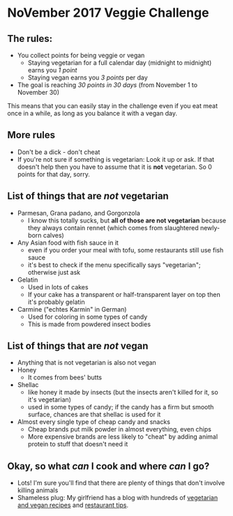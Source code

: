 # NoVember 2017 Veggie Challenge

## The rules:
- You collect points for being veggie or vegan
  - Staying vegetarian for a full calendar day (midnight to midnight) earns you *1 point*
  - Staying vegan earns you *3 points* per day
- The goal is reaching *30 points in 30 days* (from November 1 to November 30)

This means that you can easily stay in the challenge even if you eat meat once in a while, as long as you balance it with a vegan day.

## More rules

- Don't be a dick - don't cheat
- If you're not sure if something is vegetarian: Look it up or ask. If that doesn't help then you have to assume that it is **not** vegetarian. So 0 points for that day, sorry.


## List of things that are *not* vegetarian

- Parmesan, Grana padano, and Gorgonzola
  - I know this totally sucks, but **all of those are not vegetarian** because they always contain rennet (which comes from slaughtered newly-born calves)
- Any Asian food with fish sauce in it
  - even if you order your meal with tofu, some restaurants still use fish sauce
  - it's best to check if the menu specifically says "vegetarian"; otherwise just ask
- Gelatin
  - Used in lots of cakes
  - If your cake has a transparent or half-transparent layer on top then it's probably gelatin
- Carmine ("echtes Karmin" in German)
  - Used for coloring in some types of candy
  - This is made from powdered insect bodies


## List of things that are *not* vegan

- Anything that is not vegetarian is also not vegan
- Honey
  - It comes from bees' butts
- Shellac
  - like honey it made by insects (but the insects aren't killed for it, so it's vegetarian)
  - used in some types of candy; if the candy has a firm but smooth surface, chances are that shellac is used for it
- Almost every single type of cheap candy and snacks
  - Cheap brands put milk powder in almost everything, even chips
  - More expensive brands are less likely to "cheat" by adding animal protein to stuff that doesn't need it


## Okay, so what *can* I cook and where *can* I go?

- Lots! I'm sure you'll find that there are plenty of things that don't involve killing animals
- Shameless plug: My girlfriend has a blog with hundreds of [vegetarian and vegan recipes](http://piximitmilch.at/archives/category/rezepte) and [restaurant tips](http://piximitmilch.at/archives/category/restaurants).
